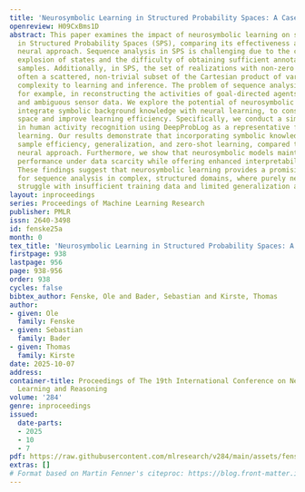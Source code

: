 ```yaml
---
title: 'Neurosymbolic Learning in Structured Probability Spaces: A Case Study'
openreview: H09CxBms1D
abstract: This paper examines the impact of neurosymbolic learning on sequence analysis
  in Structured Probability Spaces (SPS), comparing its effectiveness against a purely
  neural approach. Sequence analysis in SPS is challenging due to the combinatorial
  explosion of states and the difficulty of obtaining sufficient annotated training
  samples. Additionally, in SPS, the set of realizations with non-zero support is
  often a scattered, non-trivial subset of the Cartesian product of variables, adding
  complexity to learning and inference. The problem of sequence analysis in SPS emerges,
  for example, in reconstructing the activities of goal-directed agents from noisy
  and ambiguous sensor data. We explore the potential of neurosymbolic methods, which
  integrate symbolic background knowledge with neural learning, to constrain the hypothesis
  space and improve learning efficiency. Specifically, we conduct a simulation study
  in human activity recognition using DeepProbLog as a representative for neurosymbolic
  learning. Our results demonstrate that incorporating symbolic knowledge improves
  sample efficiency, generalization, and zero-shot learning, compared to a purely
  neural approach. Furthermore, we show that neurosymbolic models maintain robust
  performance under data scarcity while offering enhanced interpretability and stability.
  These findings suggest that neurosymbolic learning provides a promising foundation
  for sequence analysis in complex, structured domains, where purely neural approaches
  struggle with insufficient training data and limited generalization ability.
layout: inproceedings
series: Proceedings of Machine Learning Research
publisher: PMLR
issn: 2640-3498
id: fenske25a
month: 0
tex_title: 'Neurosymbolic Learning in Structured Probability Spaces: A Case Study'
firstpage: 938
lastpage: 956
page: 938-956
order: 938
cycles: false
bibtex_author: Fenske, Ole and Bader, Sebastian and Kirste, Thomas
author:
- given: Ole
  family: Fenske
- given: Sebastian
  family: Bader
- given: Thomas
  family: Kirste
date: 2025-10-07
address:
container-title: Proceedings of The 19th International Conference on Neurosymbolic
  Learning and Reasoning
volume: '284'
genre: inproceedings
issued:
  date-parts:
  - 2025
  - 10
  - 7
pdf: https://raw.githubusercontent.com/mlresearch/v284/main/assets/fenske25a/fenske25a.pdf
extras: []
# Format based on Martin Fenner's citeproc: https://blog.front-matter.io/posts/citeproc-yaml-for-bibliographies/
---
```

